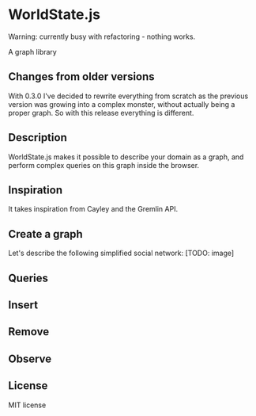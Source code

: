 WorldState.js
===
Warning: currently busy with refactoring - nothing works.

A graph library

Changes from older versions
---
With 0.3.0 I've decided to rewrite everything from scratch as the previous
version was growing into a complex monster, without actually being a proper
graph. So with this release everything is different.

Description
---
WorldState.js makes it possible to describe your domain as a graph, and perform
complex queries on this graph inside the browser.

Inspiration
---
It takes inspiration from Cayley and the Gremlin API.

Create a graph
---
Let's describe the following simplified social network:
[TODO: image]

Queries
---

Insert
---

Remove
---

Observe
---

License
---
MIT license
